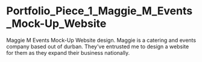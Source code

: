 # Portfolio_Piece_1_Maggie_M_Events_Mock-Up_Website
Maggie M Events Mock-Up Website design. Maggie is a catering and events company based out of durban. They've entrusted me to design a website for them as they expand their business nationally. 
